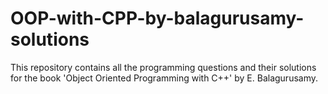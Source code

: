 # OOP-with-CPP-by-balagurusamy-solutions

This repository contains all the programming questions and their solutions for the book 'Object Oriented Programming with C++' by E. Balagurusamy.

